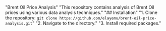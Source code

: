 "Brent Oil Price Analysis" 
"This repository contains analysis of Brent Oil prices using various data analysis techniques." 
"## Installation" 
"1. Clone the repository: `git clone https://github.com/elayemu/brent-oil-price-analysis.git`" 
"2. Navigate to the directory." 
"3. Install required packages." 
